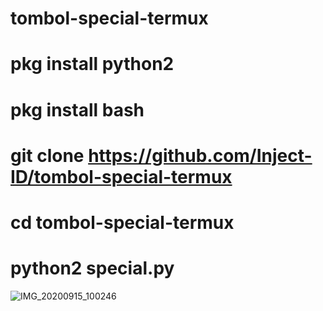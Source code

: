# tombol-special-termux
# pkg install python2
# pkg install bash
# git clone https://github.com/Inject-ID/tombol-special-termux
# cd tombol-special-termux
# python2 special.py

![IMG_20200915_100246](https://user-images.githubusercontent.com/71303794/93160573-c98f5880-f73a-11ea-94d1-997075c3b07e.jpg)


